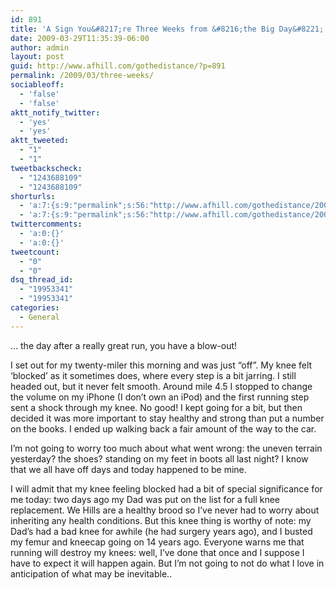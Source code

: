 ```yaml
---
id: 891
title: 'A Sign You&#8217;re Three Weeks from &#8216;the Big Day&#8221;'
date: 2009-03-29T11:35:39-06:00
author: admin
layout: post
guid: http://www.afhill.com/gothedistance/?p=891
permalink: /2009/03/three-weeks/
sociableoff:
  - 'false'
  - 'false'
aktt_notify_twitter:
  - 'yes'
  - 'yes'
aktt_tweeted:
  - "1"
  - "1"
tweetbackscheck:
  - "1243688109"
  - "1243688109"
shorturls:
  - 'a:7:{s:9:"permalink";s:56:"http://www.afhill.com/gothedistance/2009/03/three-weeks/";s:7:"tinyurl";s:25:"http://tinyurl.com/oqf8at";s:4:"isgd";s:17:"http://is.gd/zxyT";s:5:"bitly";s:19:"http://bit.ly/tieuM";s:5:"snipr";s:22:"http://snipr.com/hycmd";s:5:"snurl";s:22:"http://snurl.com/hycmd";s:7:"snipurl";s:24:"http://snipurl.com/hycmd";}'
  - 'a:7:{s:9:"permalink";s:56:"http://www.afhill.com/gothedistance/2009/03/three-weeks/";s:7:"tinyurl";s:25:"http://tinyurl.com/oqf8at";s:4:"isgd";s:17:"http://is.gd/zxyT";s:5:"bitly";s:19:"http://bit.ly/tieuM";s:5:"snipr";s:22:"http://snipr.com/hycmd";s:5:"snurl";s:22:"http://snurl.com/hycmd";s:7:"snipurl";s:24:"http://snipurl.com/hycmd";}'
twittercomments:
  - 'a:0:{}'
  - 'a:0:{}'
tweetcount:
  - "0"
  - "0"
dsq_thread_id:
  - "19953341"
  - "19953341"
categories:
  - General
---
```

&#8230; the day after a really great run, you have a blow-out!

<!--more-->I set out for my twenty-miler this morning and was just &#8220;off&#8221;. My knee felt &#8216;blocked&#8217; as it sometimes does, where every step is a bit jarring. I still headed out, but it never felt smooth. Around mile 4.5 I stopped to change the volume on my iPhone (I don&#8217;t own an iPod) and the first running step sent a shock through my knee. No good! I kept going for a bit, but then decided it was more important to stay healthy and strong than put a number on the books. I ended up walking back a fair amount of the way to the car. 

I&#8217;m not going to worry too much about what went wrong: the uneven terrain yesterday? the shoes? standing on my feet in boots all last night? I know that we all have off days and today happened to be mine. 

I will admit that my knee feeling blocked had a bit of special significance for me today: two days ago my Dad was put on the list for a full knee replacement. We Hills are a healthy brood so I&#8217;ve never had to worry about inheriting any health conditions. But this knee thing is worthy of note: my Dad&#8217;s had a bad knee for awhile (he had surgery years ago), and I busted my femur and kneecap going on 14 years ago. Everyone warns me that running will destroy my knees: well, I&#8217;ve done that once and I suppose I have to expect it will happen again. But I&#8217;m not going to not do what I love in anticipation of what may be inevitable..
